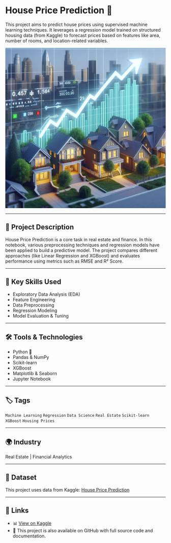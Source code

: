 # House Price Prediction 🏡

This project aims to predict house prices using supervised machine learning techniques. It leverages a regression model trained on structured housing data (from Kaggle) to forecast prices based on features like area, number of rooms, and location-related variables.

<p align="center">
  <img src="Images/photo.jpg" alt="Kidney Disease Project Summary" width="600"/>
</p>

---

## 📌 Project Description

House Price Prediction is a core task in real estate and finance. In this notebook, various preprocessing techniques and regression models have been applied to build a predictive model. The project compares different approaches (like Linear Regression and XGBoost) and evaluates performance using metrics such as RMSE and R² Score.

---

## 🧠 Key Skills Used

- Exploratory Data Analysis (EDA)
- Feature Engineering
- Data Preprocessing
- Regression Modeling
- Model Evaluation & Tuning

---

## 🛠 Tools & Technologies

- Python 🐍
- Pandas & NumPy
- Scikit-learn
- XGBoost
- Matplotlib & Seaborn
- Jupyter Notebook

---

## 🏷 Tags

`Machine Learning` `Regression` `Data Science` `Real Estate` `Scikit-learn` `XGBoost` `Housing Prices`

---

## 🌍 Industry

Real Estate | Financial Analytics

---

## 📁 Dataset

This project uses data from Kaggle: [House Price Prediction](https://www.kaggle.com/datasets/shivachandel/kc-house-data)

---

## 🔗 Links

- 📊 [View on Kaggle](https://www.kaggle.com/code/aliamrali/house-price-prediction)
- 🧾 This project is also available on GitHub with full source code and documentation.
